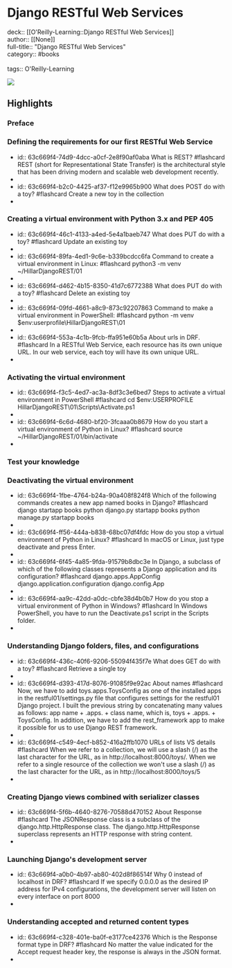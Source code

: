 # Django RESTful Web Services

deck:: [[O'Reilly-Learning::Django RESTful Web Services]]\
author:: [[None]]\
full-title:: "Django RESTful Web Services"\
category:: #books\
\
tags:: O'Reilly-Learning  

![](https://learning.oreilly.com/library/view/django-restful-web/9781788833929/ibis_generated_cover_thumbnail.jpg)
## Highlights
### Preface
### Defining the requirements for our first RESTful Web Service
- id:: 63c669f4-74d9-4dcc-a0cf-2e8f90af0aba
   What is REST? #flashcard 
    REST (short for Representational State Transfer) is the architectural style that has been driving modern and scalable web development recently.
-
- id:: 63c669f4-b2c0-4425-af37-f12e9965b900
   What does POST do with a toy? #flashcard 
    Create a new toy in the collection
-
### Creating a virtual environment with Python 3.x and PEP 405
- id:: 63c669f4-46c1-4133-a4ed-5e4a1baeb747
   What does PUT do with a toy? #flashcard 
    Update an existing toy
-
- id:: 63c669f4-89fa-4ed1-9c6e-b339bcdcc6fa
   Command to create a virtual environment in Linux: #flashcard 
    python3 -m venv ~/HillarDjangoREST/01
-
- id:: 63c669f4-d462-4b15-8350-41d7c6772388
   What does PUT do with a toy? #flashcard 
    Delete an existing toy
-
- id:: 63c669f4-09fd-4661-a8c9-873c92207863
   Command to make a virtual environment in PowerShell: #flashcard 
    python -m venv $env:userprofile\HillarDjangoREST\01
-
- id:: 63c669f4-553a-4c1b-9fcb-ffa951e60b5a
   About urls in DRF. #flashcard 
    In a RESTful Web Service, each resource has its own unique URL. In our web service, each toy will have its own unique URL.
-
### Activating the virtual environment
- id:: 63c669f4-f3c5-4ed7-ac3a-8df3c3e6bed7
   Steps to activate a virtual environment in PowerShell #flashcard 
    cd $env:USERPROFILE
     HillarDjangoREST\01\Scripts\Activate.ps1
-
- id:: 63c669f4-6c6d-4680-bf20-3fcaaa0b8679
   How do you start a virtual environment of Python in Linux? #flashcard 
    source ~/HillarDjangoREST/01/bin/activate
-
### Test your knowledge
### Deactivating the virtual environment
- id:: 63c669f4-1fbe-4764-b24a-90a408f824f8
   Which of the following commands creates a new app named books in Django? #flashcard 
    django startapp books
     python django.py startapp books
     python manage.py startapp books
-
- id:: 63c669f4-ff56-444a-b838-68bc07df4fdc
   How do you stop a virtual environment of Python in Linux? #flashcard 
    In macOS or Linux, just type deactivate and press Enter.
-
- id:: 63c669f4-6f45-4a85-9fda-91579b8dbc3e
   In Django, a subclass of which of the following classes represents a Django application and its configuration? #flashcard 
    django.apps.AppConfig
     django.application.configuration
     django.config.App
-
- id:: 63c669f4-aa9c-42dd-a0dc-cbfe38d4b0b7
   How do you stop a virtual environment of Python in Windows? #flashcard 
    In Windows PowerShell, you have to run the Deactivate.ps1 script in the Scripts folder.
-
### Understanding Django folders, files, and configurations
- id:: 63c669f4-436c-40f6-9206-55094f435f7e
   What does GET do with a toy? #flashcard 
    Retrieve a single toy
-
- id:: 63c669f4-d393-417d-8076-91085f9e92ac
   About names #flashcard 
    Now, we have to add toys.apps.ToysConfig as one of the installed apps in the restful01/settings.py file that configures settings for the restful01 Django project. I built the previous string by concatenating many values as follows: app name + .apps. + class name, which is, toys + .apps. + ToysConfig. In addition, we have to add the rest_framework app to make it possible for us to use Django REST framework.
-
- id:: 63c669f4-c549-4ecf-b852-416a2ffb1070
   URLs of lists VS details #flashcard 
    When we refer to a collection, we will use a slash (/) as the last character for the URL, as in http://localhost:8000/toys/. When we refer to a single resource of the collection we won't use a slash (/) as the last character for the URL, as in http://localhost:8000/toys/5
-
### Creating Django views combined with serializer classes
- id:: 63c669f4-5f6b-4640-8276-70588d470152
   About Response #flashcard 
    The JSONResponse class is a subclass of the django.http.HttpResponse class. The django.http.HttpResponse superclass represents an HTTP response with string content.
-
### Launching Django's development server
- id:: 63c669f4-a0b0-4b97-ab80-402d8f86514f
   Why 0 instead of localhost in DRF? #flashcard 
    If we specify 0.0.0.0 as the desired IP address for IPv4 configurations, the development server will listen on every interface on port 8000
-
### Understanding accepted and returned content types
- id:: 63c669f4-c328-401e-ba0f-e3177ce42376
   Which is the Response format type in DRF? #flashcard 
    No matter the value indicated for the Accept request header key, the response is always in the JSON format.
-